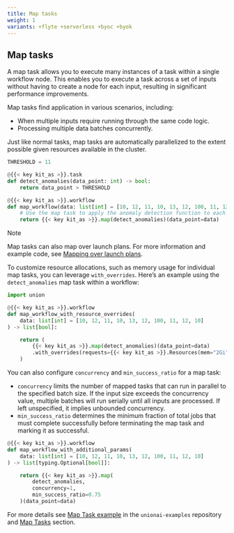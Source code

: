 ```yaml
---
title: Map tasks
weight: 1
variants: +flyte +serverless +byoc +byok
---
```


## Map tasks

A map task allows you to execute many instances of a task within a single workflow node.
This enables you to execute a task across a set of inputs without having to create a node for each input, resulting in significant performance improvements.

Map tasks find application in various scenarios, including:
* When multiple inputs require running through the same code logic.
* Processing multiple data batches concurrently.

Just like normal tasks, map tasks are automatically parallelized to the extent possible given resources available in the cluster.

```python
THRESHOLD = 11

@{{< key kit_as >}}.task
def detect_anomalies(data_point: int) -> bool:
    return data_point > THRESHOLD

@{{< key kit_as >}}.workflow
def map_workflow(data: list[int] = [10, 12, 11, 10, 13, 12, 100, 11, 12, 10]) -> list[bool]:
    # Use the map task to apply the anomaly detection function to each data point
    return {{< key kit_as >}}.map(detect_anomalies)(data_point=data)

```

> [!NOTE]
> Map tasks can also map over launch plans. For more information and example code, see [Mapping over launch plans](../launch-plans/mapping-over-launch-plans).

To customize resource allocations, such as memory usage for individual map tasks, you can leverage `with_overrides`. Here’s an example using the `detect_anomalies` map task within a workflow:

```python
import union

@{{< key kit_as >}}.workflow
def map_workflow_with_resource_overrides(
    data: list[int] = [10, 12, 11, 10, 13, 12, 100, 11, 12, 10]
) -> list[bool]:

    return (
        {{< key kit_as >}}.map(detect_anomalies)(data_point=data)
        .with_overrides(requests={{< key kit_as >}}.Resources(mem="2Gi"))
    )
```

You can also configure `concurrency` and `min_success_ratio` for a map task:

- `concurrency` limits the number of mapped tasks that can run in parallel to the specified batch size. If the input size exceeds the concurrency value, multiple batches will run serially until all inputs are processed. If left unspecified, it implies unbounded concurrency.
- `min_success_ratio` determines the minimum fraction of total jobs that must complete successfully before terminating the map task and marking it as successful.

```python
@{{< key kit_as >}}.workflow
def map_workflow_with_additional_params(
    data: list[int] = [10, 12, 11, 10, 13, 12, 100, 11, 12, 10]
) -> list[typing.Optional[bool]]:

    return {{< key kit_as >}}.map(
        detect_anomalies, 
        concurrency=1,
        min_success_ratio=0.75
    )(data_point=data)
```

For more details see [Map Task example](https://github.com/unionai-oss/union-cloud-docs-examples/tree/main/map_task) in the `unionai-examples` repository and [Map Tasks]() section.
<!-- TODO: Add link to API -->
